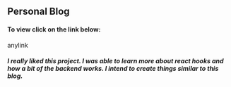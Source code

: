 ## Personal Blog 

#### To view click on the link below: 

anylink 


##### I really liked this project. I was able to learn more about react hooks and how a bit of the backend works. I intend to create things similar to this blog.



